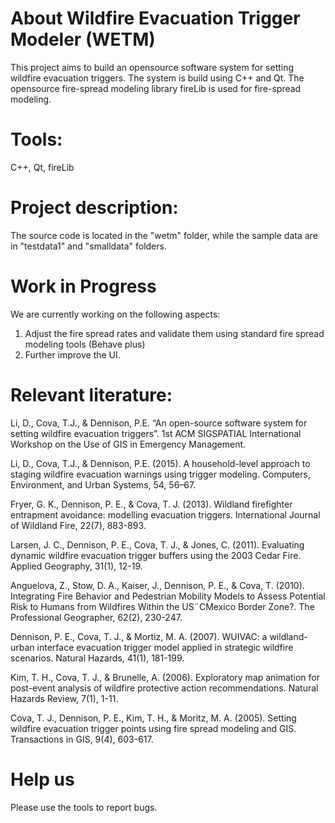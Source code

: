 # About Wildfire Evacuation Trigger Modeler (WETM)
This project aims to build an opensource software system for setting wildfire evacuation triggers. The system is build using C++ and Qt. The opensource fire-spread modeling library fireLib is used for fire-spread modeling. 
# Tools:
C++, Qt, fireLib
# Project description:
The source code is located in the "wetm" folder, while the sample data are in "testdata1" and "smalldata" folders. 
# Work in Progress
We are currently working on the following aspects:
1) Adjust the fire spread rates and validate them using standard fire spread modeling tools (Behave plus)
2) Further improve the UI. 
# Relevant literature:
Li, D., Cova, T.J., & Dennison, P.E. “An open-source software system for setting wildfire evacuation triggers”. 1st ACM SIGSPATIAL International Workshop on the Use of GIS in Emergency Management.

Li, D., Cova, T.J., & Dennison, P.E. (2015). A household-level approach to staging wildfire evacuation warnings using trigger modeling. Computers, Environment, and Urban Systems, 54, 56–67.

Fryer, G. K., Dennison, P. E., & Cova, T. J. (2013). Wildland firefighter entrapment avoidance: modelling evacuation triggers. International Journal of Wildland Fire, 22(7), 883-893.

Larsen, J. C., Dennison, P. E., Cova, T. J., & Jones, C. (2011). Evaluating dynamic wildfire evacuation trigger buffers using the 2003 Cedar Fire. Applied Geography, 31(1), 12-19.

Anguelova, Z., Stow, D. A., Kaiser, J., Dennison, P. E., & Cova, T. (2010). Integrating Fire Behavior and Pedestrian Mobility Models to Assess Potential Risk to Humans from Wildfires Within the US¨CMexico Border Zone?. The Professional Geographer, 62(2), 230-247.

Dennison, P. E., Cova, T. J., & Mortiz, M. A. (2007). WUIVAC: a wildland-urban interface evacuation trigger model applied in strategic wildfire scenarios. Natural Hazards, 41(1), 181-199.

Kim, T. H., Cova, T. J., & Brunelle, A. (2006). Exploratory map animation for post-event analysis of wildfire protective action recommendations. Natural Hazards Review, 7(1), 1-11.

Cova, T. J., Dennison, P. E., Kim, T. H., & Moritz, M. A. (2005). Setting wildfire evacuation trigger points using fire spread modeling and GIS. Transactions in GIS, 9(4), 603-617.

# Help us
Please use the tools to report bugs. 

 
